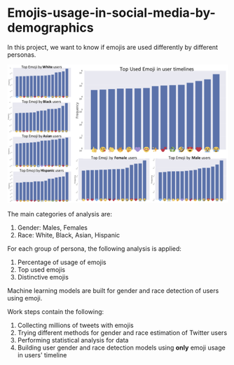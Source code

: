 # Emojis-usage-in-social-media-by-demographics

In this project, we want to know if emojis are used differently by different personas. 

![emojis](https://github.com/stylianosnicoletti/Emojis-usage-in-social-media-by-demographics/blob/master/Screenshots/top_used_emojis.png?raw=true)

The main categories of analysis are:
</br>
1) Gender: Males, Females
2) Race: White, Black, Asian, Hispanic
<!--- Location: Worldwide, London, New York City, Johannesburg --> 

For each group of persona, the following analysis is applied:
</br>
1) Percentage of usage of emojis 
2) Top used emojis
3) Distinctive emojis

Machine learning models are built for gender and race detection of users using emoji. 

Work steps contain the following:

1) Collecting millions of tweets with emojis
2) Trying different methods for gender and race estimation of Twitter users
3) Performing statistical analysis for data
4) Building user gender and race detection models using **only** emoji usage in users' timeline

